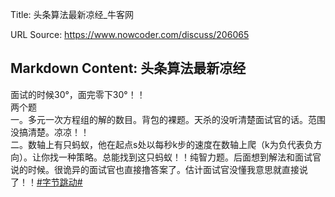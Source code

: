 Title: 头条算法最新凉经_牛客网

URL Source: https://www.nowcoder.com/discuss/206065

Markdown Content:
头条算法最新凉经
--------

面试的时候30°，面完零下30°！！  
两个题  
一。多元一次方程组的解的数目。背包的裸题。天杀的没听清楚面试官的话。范围没搞清楚。凉凉！！  
二。数轴上有只蚂蚁，他在起点s处以每秒k步的速度在数轴上爬（k为负代表负方向）。让你找一种策略。总能找到这只蚂蚁！！纯智力题。后面想到解法和面试官说的时候。很诡异的面试官也直接撸答案了。估计面试官没懂我意思就直接说了！！[#字节跳动#](https://www.nowcoder.com/enterprise/665/discussion)
